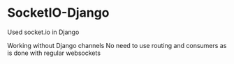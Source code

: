# SocketIO-Django
Used socket.io in Django

Working without Django channels
No need to use routing and consumers as is done with regular websockets
